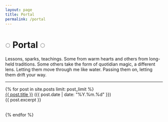 ```yaml
---
layout: page
title: Portal
permalink: /portal
---
```


<div>
  <div class="post-heading">
    <h1 class="post-title"> ◌ Portal ◌ </h1>
    <p>Lessons, sparks, teachings. Some from warm hearts and others from long-held traditions. Some others take the form of quotidian magic, a different lens. Letting them move through me like water. Passing them on, letting them drift your way.</p>
    <hr>
  </div>
  {% for post in site.posts limit: post_limit %}
  <div class="list-entry">
    <div><a class="blogpost-title-index" href="{{ post.url }}">{{ post.title }}</a> 
    <span class="date">({{ post.date | date: "%Y.%m.%d" }})</span></div>
  </div>
    <div>{{ post.excerpt }}</div>
    <br>
  
  {% endfor %}
  <br>

</div>


